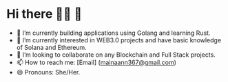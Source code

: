 # Hi there  👩‍💻 👋


- 🔭 I’m currently building applications using Golang and learning Rust.
- 🌱 I’m currently interested in WEB3.0 projects and have basic knowledge of Solana and Ethereum.
- 👯 I’m looking to collaborate on any Blockchain and Full Stack projects.
- 📫 How to reach me: [Email] (mainaann367@gmail.com)
- 😄 Pronouns: She/Her.

